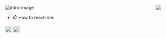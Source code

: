 <!-- ### Hi there 👋-->

![intro-image](https://github.com/jainayu/jainayu/blob/master/images/intro.jpeg)
<img align="right" src="https://rushter.com/counter.svg">

- 📫 How to reach me:
<a href="https://www.linkedin.com/in/ayush-jain-2401/">
  <img align="left" width="22px" src="https://img.icons8.com/bubbles/2x/linkedin.png" />
</a>
<a href="https://www.facebook.com/aayushjain.smart/">
  <img align="left" width="22px" src="https://img.icons8.com/bubbles/2x/facebook-new.png" />
</a>

<!--
**jainayu/jainayu** is a ✨ _special_ ✨ repository because its `README.md` (this file) appears on your GitHub profile.

Here are some ideas to get you started:

- 🔭 I’m currently working on ...
- 🌱 I’m currently learning ...
- 👯 I’m looking to collaborate on ...
- 🤔 I’m looking for help with ...
- 💬 Ask me about ...
- 😄 Pronouns: ...
- ⚡ Fun fact: ...
-->


